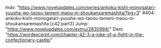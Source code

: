 Indx: "https://www.novelupdates.com/series/ankoku-kishi-monogatari-yuusha-wo-taosu-tameni-maou-ni-shoukansaremashita/?pg=3"
#404: ankoku-kishi-monogatari-yuusha-wo-taosu-tameni-maou-ni-shoukansaremashita [c42 part3]
Jump: "https://www.novelupdates.com/extnu/2830994/"
Dest: "https://wordexcerpt.com/chapter-42-3-a-joke-of-a-fight-in-the-confectionary-castle/"